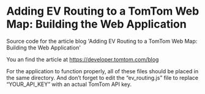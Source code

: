 # Adding EV Routing to a TomTom Web Map: Building the Web Application
Source code for the article blog 'Adding EV Routing to a TomTom Web Map: Building the Web Application'

You an find the article at https://developer.tomtom.com/blog

For the application to function properly, all of these files should be placed in the same directory. And don’t forget to edit the “ev_routing.js” file to replace “YOUR_API_KEY” with an actual TomTom API key.

